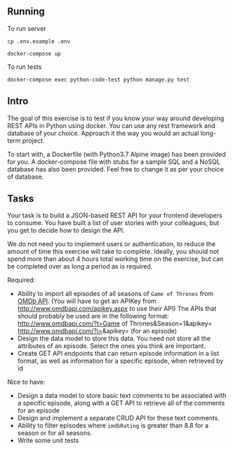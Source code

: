 ## Running

To run server

`cp .env.example .env`

`docker-compose up`

To run tests

`docker-compose exec python-code-test python manage.py test`

## Intro

The goal of this exercise is to test if you know your way around developing
REST APIs in Python using docker. You can use any rest framework and database
of your choice. Approach it the way you would an actual long-term project.

To start with, a Dockerfile (with Python3.7 Alpine image) has been provided for you.
A docker-compose file with stubs for a sample SQL and a NoSQL database has also been provided.
Feel free to change it as per your choice of database.


## Tasks

Your task is to build a JSON-based REST API for your frontend developers to
consume. You have built a list of user stories with your colleagues, but you get
to decide how to design the API.

We do not need you to implement users or authentication, to reduce the amount of
time this exercise will take to complete. Ideally, you should not spend more than
about 4 hours total working time on the exercise, but can be completed over as
long a period as is required.

Required:

* Ability to import all episodes of all seasons of `Game of Thrones` from [OMDb API](http://www.omdbapi.com/).
(You will have to get an APIKey from http://www.omdbapi.com/apikey.aspx to use their API)
The APIs that should probably be used are in the following format:
http://www.omdbapi.com/?t=Game of Thrones&Season=1&apikey=<api key>
http://www.omdbapi.com/?i=<episode title id>&apikey=<api key> (for an episode)
* Design the data model to store this data. You need not store all the attributes of an episode.
Select the ones you think are important.
* Create GET API endpoints that can return episode information in a list format, as well as information for a specific episode, when retrieved by id

Nice to have:

* Design a data model to store basic text comments to be associated with a specific episode, along with a GET API to retrieve all of the comments for an episode
* Design and implement a separate CRUD API for these text comments.
* Ability to filter episodes where `imdbRating` is greater than 8.8 for a season or for all seasons.
* Write some unit tests
